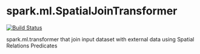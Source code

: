 # spark.ml.SpatialJoinTransformer

[![Build Status](https://travis-ci.com/vasnake/spark.ml.SpatialJoinTransformer.svg?branch=master)](https://travis-ci.com/vasnake/spark.ml.SpatialJoinTransformer)

spark.ml.transformer that join input dataset with external data using Spatial Relations Predicates
